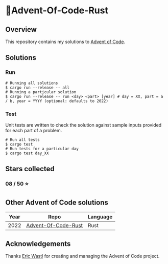 # :christmas_tree:Advent-Of-Code-Rust

## Overview
This repository contains my solutions to [Advent of Code](https://adventofcode.com).

## Solutions

### Run

```shell
# Running all solutions
$ cargo run --release -- all
# Running a particular solution
$ cargo run --release -- run <day> <part> [year] # day = XX, part = a / b, year = YYYY (optional: defaults to 2022)
```

### Test

Unit tests are written to check the solution against sample inputs provided for each part of a problem.

```shell
# Run all tests
$ cargo test
# Run tests for a particular day
$ cargo test day_XX
```
## Stars collected

### 08 / 50 :star:

## Other Advent of Code solutions

| Year | Repo | Language |
| ---- | ---- | -------- |
| 2022 | [Advent-Of-Code-Rust](https://github.com/niall-lacework/Advent-Of-Code-Rust)| Rust |


## Acknowledgements

Thanks [Eric Wastl](https://github.com/topaz) for creating and managing the Advent of Code project.